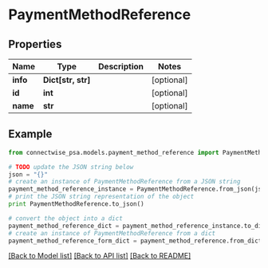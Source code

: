 # PaymentMethodReference


## Properties
Name | Type | Description | Notes
------------ | ------------- | ------------- | -------------
**info** | **Dict[str, str]** |  | [optional] 
**id** | **int** |  | [optional] 
**name** | **str** |  | [optional] 

## Example

```python
from connectwise_psa.models.payment_method_reference import PaymentMethodReference

# TODO update the JSON string below
json = "{}"
# create an instance of PaymentMethodReference from a JSON string
payment_method_reference_instance = PaymentMethodReference.from_json(json)
# print the JSON string representation of the object
print PaymentMethodReference.to_json()

# convert the object into a dict
payment_method_reference_dict = payment_method_reference_instance.to_dict()
# create an instance of PaymentMethodReference from a dict
payment_method_reference_form_dict = payment_method_reference.from_dict(payment_method_reference_dict)
```
[[Back to Model list]](../README.md#documentation-for-models) [[Back to API list]](../README.md#documentation-for-api-endpoints) [[Back to README]](../README.md)


